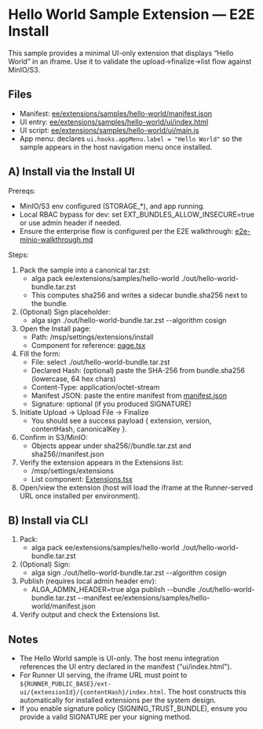 # Hello World Sample Extension — E2E Install

This sample provides a minimal UI-only extension that displays “Hello World” in an iframe. Use it to validate the upload→finalize→list flow against MinIO/S3.

## Files
- Manifest: [ee/extensions/samples/hello-world/manifest.json](ee/extensions/samples/hello-world/manifest.json)
- UI entry: [ee/extensions/samples/hello-world/ui/index.html](ee/extensions/samples/hello-world/ui/index.html)
- UI script: [ee/extensions/samples/hello-world/ui/main.js](ee/extensions/samples/hello-world/ui/main.js)
- App menu: declares `ui.hooks.appMenu.label = "Hello World"` so the sample appears in the host navigation menu once installed.

## A) Install via the Install UI

Prereqs:
- MinIO/S3 env configured (STORAGE_*), and app running.
- Local RBAC bypass for dev: set EXT_BUNDLES_ALLOW_INSECURE=true or use admin header if needed.
- Ensure the enterprise flow is configured per the E2E walkthrough: [e2e-minio-walkthrough.md](ee/docs/extension-system/e2e-minio-walkthrough.md:1)

Steps:
1) Pack the sample into a canonical tar.zst:
   - alga pack ee/extensions/samples/hello-world ./out/hello-world-bundle.tar.zst
   - This computes sha256 and writes a sidecar bundle.sha256 next to the bundle.
2) (Optional) Sign placeholder:
   - alga sign ./out/hello-world-bundle.tar.zst --algorithm cosign
3) Open the Install page:
   - Path: /msp/settings/extensions/install
   - Component for reference: [page.tsx](ee/server/src/app/msp/settings/extensions/install/page.tsx:1)
4) Fill the form:
   - File: select ./out/hello-world-bundle.tar.zst
   - Declared Hash: (optional) paste the SHA-256 from bundle.sha256 (lowercase, 64 hex chars)
   - Content-Type: application/octet-stream
   - Manifest JSON: paste the entire manifest from [manifest.json](ee/extensions/samples/hello-world/manifest.json:1)
   - Signature: optional (if you produced SIGNATURE)
5) Initiate Upload → Upload File → Finalize
   - You should see a success payload { extension, version, contentHash, canonicalKey }.
6) Confirm in S3/MinIO:
   - Objects appear under sha256/<hash>/bundle.tar.zst and sha256/<hash>/manifest.json
7) Verify the extension appears in the Extensions list:
   - /msp/settings/extensions
   - List component: [Extensions.tsx](ee/server/src/components/settings/extensions/Extensions.tsx:1)
8) Open/view the extension (host will load the iframe at the Runner-served URL once installed per environment).

## B) Install via CLI

1) Pack:
   - alga pack ee/extensions/samples/hello-world ./out/hello-world-bundle.tar.zst
2) (Optional) Sign:
   - alga sign ./out/hello-world-bundle.tar.zst --algorithm cosign
3) Publish (requires local admin header env):
   - ALGA_ADMIN_HEADER=true alga publish --bundle ./out/hello-world-bundle.tar.zst --manifest ee/extensions/samples/hello-world/manifest.json
4) Verify output and check the Extensions list.

## Notes
- The Hello World sample is UI-only. The host menu integration references the UI entry declared in the manifest ("ui/index.html").
- For Runner UI serving, the iframe URL must point to `${RUNNER_PUBLIC_BASE}/ext-ui/{extensionId}/{contentHash}/index.html`. The host constructs this automatically for installed extensions per the system design.
- If you enable signature policy (SIGNING_TRUST_BUNDLE), ensure you provide a valid SIGNATURE per your signing method.

